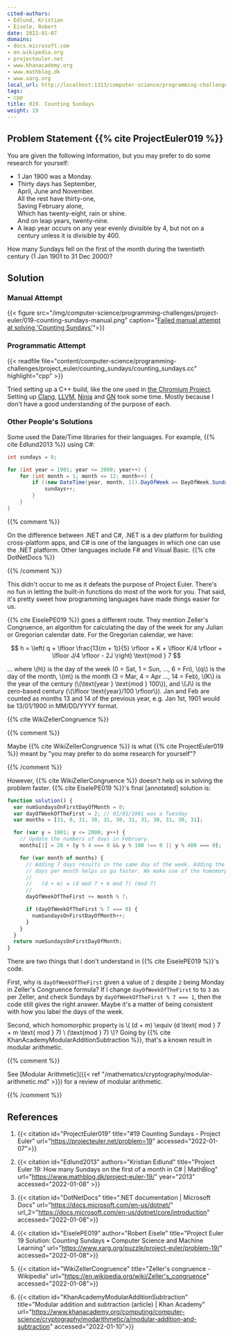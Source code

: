 ```yaml
---
cited-authors:
- Edlund, Kristian
- Eisele, Robert
date: 2022-01-07
domains:
- docs.microsoft.com
- en.wikipedia.org
- projecteuler.net
- www.khanacademy.org
- www.mathblog.dk
- www.xarg.org
local_url: http://localhost:1313/computer-science/programming-challenges/project_euler/counting-sundays/019-counting-sundays/
tags:
- cpp
title: 019. Counting Sundays
weight: 19
---
```


## Problem Statement {{% cite ProjectEuler019 %}}

You are given the following information, but you may prefer to do some
research for yourself:

* 1 Jan 1900 was a Monday.
* Thirty days has September,<br/> April, June and November.<br/> All the
  rest have thirty-one,<br/> Saving February alone,<br/> Which has
  twenty-eight, rain or shine.<br/> And on leap years, twenty-nine.
* A leap year occurs on any year evenly divisible by 4, but not on a
  century unless it is divisible by 400.

How many Sundays fell on the first of the month during the twentieth
century (1 Jan 1901 to 31 Dec 2000)?

## Solution

### Manual Attempt

{{< figure
  src="/img/computer-science/programming-challenges/project-euler/019-counting-sundays-manual.png"
  caption="[Failed manual attempt at solving 'Counting Sundays'](https://onedrive.live.com/view.aspx?resid=D3A50A924AE586F1%214828&id=documents&wd=target%28Project%20Euler.one%7C4AFF21B6-FEDE-2540-83FB-3D9780501572%2F019.%20Counting%20Sundays%7CBFAA8572-5B22-4243-AEE7-F117AA6DF265%2F%29)">}}

### Programmatic Attempt

{{< readfile file="content/computer-science/programming-challenges/project_euler/counting_sundays/counting_sundays.cc" highlight="cpp" >}}

Tried setting up a C++ build, like the one used in [the Chromium
Project](https://www.chromium.org/Home). Setting up
[Clang](https://clang.llvm.org/), [LLVM](https://llvm.org/),
[Ninja](https://ninja-build.org/manual.html) and
[GN](https://gn.googlesource.com/gn/+/refs/heads/main/docs/quick_start.md) took
some time. Mostly because I don't have a good understanding of the purpose of
each.

### Other People's Solutions

Some used the Date/Time libraries for their languages. For example, {{% cite
Edlund2013 %}} using C#:

```c#
int sundays = 0;

for (int year = 1901; year <= 2000; year++) {
    for (int month = 1; month <= 12; month++) {
        if ((new DateTime(year, month, 1)).DayOfWeek == DayOfWeek.Sunday) {
            sundays++;
        }
    }
}
```

{{% comment %}}

On the difference between .NET and C#, .NET is a dev platform for building
cross-platform apps, and C# is one of the languages in which one can use the
.NET platform. Other languages include F# and Visual Basic. {{% cite DotNetDocs
%}}

{{% /comment %}}

This didn't occur to me as it defeats the purpose of Project Euler. There's no
fun in letting the built-in functions do most of the work for you. That said,
it's pretty sweet how programming languages have made things easier for us.

{{% cite EiselePE019 %}} goes a different route. They mention Zeller's
Congruence, an algorithm for calculating the day of the week for any Julian or
Gregorian calendar date. For the Gregorian calendar, we have:

$$ h = \left( q + \lfloor \frac{13(m + 1)}{5} \rfloor + K + \lfloor K/4 \rfloor + \lfloor J/4 \rfloor - 2J \right) \text{mod } 7 $$

... where \\(h\\) is the day of the week (0 = Sat, 1 = Sun, ..., 6 = Fri),
\\(q\\) is the day of the month, \\(m\\) is the month (3 = Mar, 4 = Apr ..., 14
= Feb), \\(K\\) is the year of the century (\\(\text{year } \text{mod } 100\\)),
and \\(J\\) is the zero-based century (\\(\lfloor \text{year}/100 \rfloor\\)).
Jan and Feb are counted as months 13 and 14 of the previous year, e.g. Jan 1st,
1901 would be 13/01/1900 in MM/DD/YYYY format.

{{% cite WikiZellerCongruence %}}

{{% comment %}}

Maybe {{% cite WikiZellerCongruence %}} is what {{% cite ProjectEuler019 %}}
meant by "you may prefer to do some research for yourself"?

{{% /comment %}}

However, {{% cite WikiZellerCongruence %}} doesn't help us in solving the problem
faster. {{% cite EiselePE019 %}}'s final [annotated] solution is:

```js
function solution() {
  var numSundaysOnFirstDayOfMonth = 0;
  var dayOfWeekOfTheFirst = 2; // 01/01/1901 was a Tuesday
  var months = [31, 0, 31, 30, 31, 30, 31, 31, 30, 31, 30, 31];

  for (var y = 1901; y <= 2000; y++) {
    // Update the numbers of days in February.
    months[1] = 28 + (y % 4 === 0 && y % 100 !== 0 || y % 400 === 0);

    for (var month of months) {
      // Adding 7 days results in the same day of the week. Adding the number of
      // days per month helps us go faster. We make use of the homomorphic rule:
      //
      //   (d + m) ≡ (d mod 7 + m mod 7) (mod 7)
      //
      dayOfWeekOfTheFirst += month % 7;

      if (dayOfWeekOfTheFirst % 7 === 0) {
        numSundaysOnFirstDayOfMonth++;
      }
    }
  }
  return numSundaysOnFirstDayOfMonth;
}
```

There are two things that I don't understand in {{% cite EiselePE019 %}}'s code.

First, why is `dayOfWeekOfTheFirst` given a value of `2` despite `2` being
Monday in Zeller's Congruence formula? If I change `dayOfWeekOfTheFirst` to to
`3` as per Zeller, and check Sundays by `dayOfWeekOfTheFirst % 7 === 1`, then
the code still gives the right answer. Maybe it's a matter of being consistent
with how you label the days of the week.

Second, which homomorphic property is \\( (d + m) \equiv (d \text{ mod } 7 + m
\text{ mod } 7) \ (\text{mod } 7) \\)? Going by {{% cite
KhanAcademyModularAdditionSubtraction %}}, that's a known result in modular
arithmetic.

{{% comment %}}

See [Modular Arithmetic]({{< ref
"/mathematics/cryptography/modular-arithmetic.md" >}}) for a review of modular
arithmetic.

{{% /comment %}}

## References

1. {{< citation
  id="ProjectEuler019"
  title="#19 Counting Sundays - Project Euler"
  url="https://projecteuler.net/problem=19"
  accessed="2022-01-07">}}

1. {{< citation
  id="Edlund2013"
  authors="Kristian Edlund"
  title="Project Euler 19: How many Sundays on the first of a month in C# | MathBlog"
  url="https://www.mathblog.dk/project-euler-19/"
  year="2013"
  accessed="2022-01-08" >}}

1. {{< citation
  id="DotNetDocs"
  title=".NET documentation | Microsoft Docs"
  url="https://docs.microsoft.com/en-us/dotnet/"
  url_2="https://docs.microsoft.com/en-us/dotnet/core/introduction"
  accessed="2022-01-08">}}

1. {{< citation
  id="EiselePE019"
  author="Robert Eisele"
  title="Project Euler 19 Solution: Counting Sundays • Computer Science and Machine Learning"
  url="https://www.xarg.org/puzzle/project-euler/problem-19/"
  accessed="2022-01-08">}}

1. {{< citation
  id="WikiZellerCongruence"
  title="Zeller's congruence - Wikipedia"
  url="https://en.wikipedia.org/wiki/Zeller's_congruence"
  accessed="2022-01-08">}}

1. {{< citation
  id="KhanAcademyModularAdditionSubtraction"
  title="Modular addition and subtraction (article) | Khan Academy"
  url="https://www.khanacademy.org/computing/computer-science/cryptography/modarithmetic/a/modular-addition-and-subtraction"
  accessed="2022-01-10">}}
